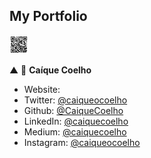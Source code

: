 ## My Portfolio

<img src="https://github.com/CaiqueCoelho/my-portfolio/blob/main/my-portfolio-qr-code.png" width="30px">

▲
👤 **Caíque Coelho**

* Website: 
* Twitter: [@caiqueocoelho](https://twitter.com/caiqueocoelho)
* Github: [@CaiqueCoelho](https://github.com/CaiqueCoelho)
* LinkedIn: [@caiquecoelho](https://linkedin.com/in/caiquecoelho)
* Medium: [@caiquecoelho](https://caiquecoelho.medium.com/)
* Instagram: [@caiqueocoelho](https://www.instagram.com/caiqueocoelho/)